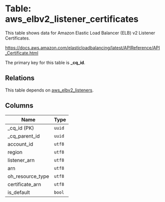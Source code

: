 # Table: aws_elbv2_listener_certificates

This table shows data for Amazon Elastic Load Balancer (ELB) v2 Listener Certificates.

https://docs.aws.amazon.com/elasticloadbalancing/latest/APIReference/API_Certificate.html

The primary key for this table is **_cq_id**.

## Relations

This table depends on [aws_elbv2_listeners](aws_elbv2_listeners.md).

## Columns

| Name          | Type          |
| ------------- | ------------- |
|_cq_id (PK)|`uuid`|
|_cq_parent_id|`uuid`|
|account_id|`utf8`|
|region|`utf8`|
|listener_arn|`utf8`|
|arn|`utf8`|
|oh_resource_type|`utf8`|
|certificate_arn|`utf8`|
|is_default|`bool`|